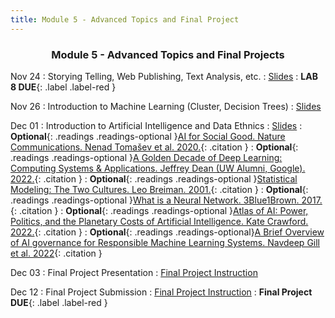 ```yaml
---
title: Module 5 - Advanced Topics and Final Project
---
```

<h3 style="text-align: center; font-weight: bold;">Module 5 - Advanced Topics and Final Projects</h3> 


Nov 24
: Storying Telling, Web Publishing, Text Analysis, etc.
  : [Slides](#)
: **LAB 8 DUE**{: .label .label-red }

Nov 26
: Introduction to Machine Learning (Cluster, Decision Trees)
  : [Slides](#)

Dec 01
: Introduction to Artificial Intelligence and Data Ethnics
  : [Slides](#)
: **Optional**{: .readings .readings-optional }[AI for Social Good. Nature Communications. Nenad Tomašev et al. 2020.](https://doi.org/10.1038/s41467-020-15871-z){: .citation }
: **Optional**{: .readings .readings-optional }[A Golden Decade of Deep Learning: Computing Systems & Applications. Jeffrey Dean (UW Alumni, Google). 2022.](https://direct.mit.edu/daed/article/151/2/58/110623/A-Golden-Decade-of-Deep-Learning-Computing-Systems){: .citation }
: **Optional**{: .readings .readings-optional }[Statistical Modeling: The Two Cultures. Leo Breiman. 2001.](https://projecteuclid.org/journals/statistical-science/volume-16/issue-3/Statistical-Modeling--The-Two-Cultures-with-comments-and-a/10.1214/ss/1009213726.full){: .citation }
: **Optional**{: .readings .readings-optional }[What is a Neural Network. 3Blue1Brown. 2017.](https://www.youtube.com/watch?v=aircAruvnKk&list=PLZHQObOWTQDNU6R1_67000Dx_ZCJB-3pi){: .citation }
: **Optional**{: .readings .readings-optional }[Atlas of AI: Power, Politics, and the Planetary Costs of Artificial Intelligence. Kate Crawford. 2022.](https://yalebooks.yale.edu/book/9780300264630/atlas-of-ai/){: .citation }
: **Optional**{: .readings .readings-optional}[A Brief Overview of AI governance for Responsible Machine Learning Systems. Navdeep Gill et al. 2022](https://arxiv.org/abs/2211.13130){: .citation }


Dec 03
: Final Project Presentation
    : [Final Project Instruction](#)

Dec 12
: Final Project Submission
    : [Final Project Instruction](#)
: **Final Project DUE**{: .label .label-red }
